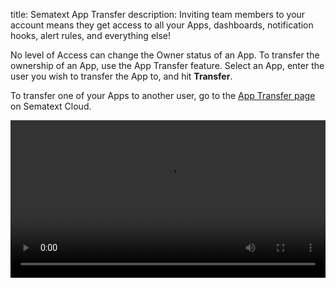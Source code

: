 title: Sematext App Transfer
description: Inviting team members to your account means they get access to all your Apps, dashboards, notification hooks, alert rules, and everything else!

No level of Access can change the Owner status of an App. To transfer the 
ownership of an App, use the App Transfer feature. Select an App, enter the user
you wish to transfer the App to, and hit **Transfer**.

To transfer one of your Apps to another user, go to the 
[App Transfer page](https://apps.test.sematext.com/ui/team/transfers) on Sematext Cloud.

<video style="display:block; width:100%; height:auto;" controls autoplay loop>
  <source src="https://cdn.sematext.com/videos/app-transfer.mp4" type="video/mp4" />
</video>
